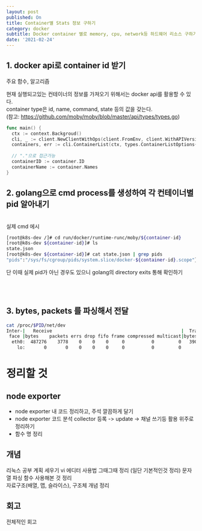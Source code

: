 ```yaml
---
layout: post
published: On
title: Container별 Stats 정보 구하기
category: docker
subtitle: Docker container 별로 memory, cpu, network등 하드웨어 리소스 구하기
date: '2021-02-24'
---
```


## 1. docker api로 container id 받기

주요 함수, 알고리즘<br>

현재 실행되고있는 컨테이너의 정보를 가져오기 위해서는 docker api를 활용할 수 있다. <br>
container type은 id, name, command, state 등의 값을 갖는다.<br>
 (참고: https://github.com/moby/moby/blob/master/api/types/types.go)


```go
func main() {
  ctx := context.Backgroud()
  cli, _ := client.NewClientWithOps(client.FromEnv, client.WithAPIVersionNegotiaion())
  containers, err := cli.ContainerList(ctx, types.ContainerListOptions{})
  
  // "."으로 접근가능
  containerID := container.ID
  containerName := container.Names
}

```


## 2. golang으로 cmd process를 생성하여 각 컨테이너별 pid 알아내기

<br>
실제 cmd 에시

```sh
[root@k8s-dev /]# cd run/docker/runtime-runc/moby/${container-id}
[root@k8s-dev ${container-id}]# ls
state.json
[root@k8s-dev ${container-id}]# cat state.json | grep pids
"pids":"/sys/fs/cgroup/pids/system.slice/docker-${container-id}.scope"}
```

단 이때 실제 pid가 아닌 경우도 있으니 golang의 directory exits 통해 확인하기

<br><br>

## 3. bytes, packets 를 파싱해서 전달  

```sh
cat /proc/$PID/net/dev
Inter-|   Receive                                                |  Transmit
 face |bytes    packets errs drop fifo frame compressed multicast|bytes    packets errs drop fifo colls carrier compressed
  eth0:  487276    3778    0    0    0     0          0         0   390223    3727    0    0    0     0       0          0
    lo:       0       0    0    0    0     0          0         0        0       0    0    0    0     0       0          0
```



# 정리할 것 
## node exporter
- node exporter 내 코드 정리하고, 주석 깔끔하게 달기
- node exporter 코드 분석 collector 등록 -> update -> 채널 쓰기등 활용 위주로 정리하기 
- 함수 명 정리
  
## 개념 
리눅스 공부 계획 세우기 
vi 에디터 사용법 그때그때 정리 (일단 기본적인것 정리)
문자열 파싱 함수 사용해본 것 정리  
자료구조(배열, 맵, 슬라이스), 구조체 개념 정리

## 회고
전체적인 회고
